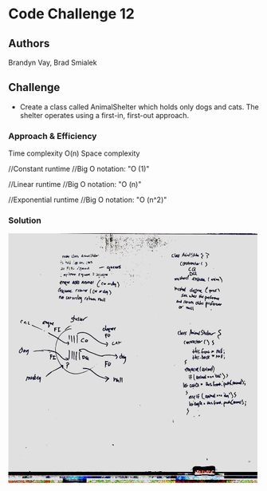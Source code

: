 # Code Challenge 12

## Authors
Brandyn Vay, Brad Smialek

## Challenge
  * Create a class called AnimalShelter which holds only dogs and cats. The shelter operates using a first-in, first-out approach.
  
### Approach & Efficiency
<!-- What approach did you take? Why? What is the Big O space/time for this approach? -->

Time complexity
O(n)
Space complexity

//Constant runtime 
//Big O notation: "O (1)"

//Linear runtime
//Big O notation: "O (n)"

//Exponential runtime
//Big O notation: "O (n^2)"

### Solution
<img src="./assets/animal.jpeg" alt="drawing" width="500" height="500"/>
